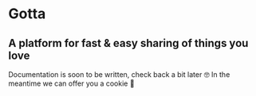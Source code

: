 # Gotta
## A platform for fast & easy sharing of things you love

Documentation is soon to be written, check back a bit later 🤓
In the meantime we can offer you a cookie 🍪
